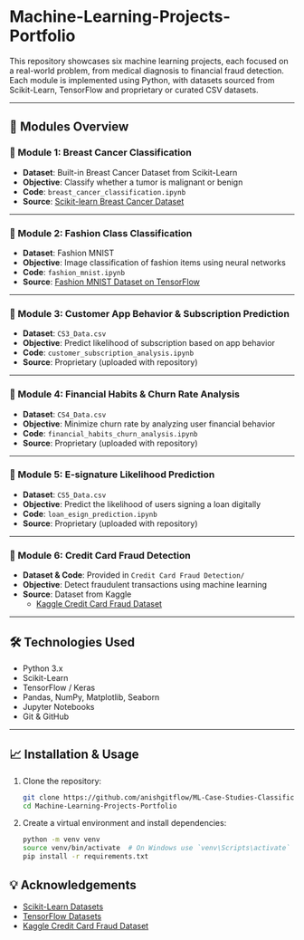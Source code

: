 # Machine-Learning-Projects-Portfolio

This repository showcases six machine learning projects, each focused on a real-world problem, from medical diagnosis to financial fraud detection. Each module is implemented using Python, with datasets sourced from Scikit-Learn, TensorFlow and proprietary or curated CSV datasets.

---

## 📁 Modules Overview

### 📌 Module 1: Breast Cancer Classification
- **Dataset**: Built-in Breast Cancer Dataset from Scikit-Learn  
- **Objective**: Classify whether a tumor is malignant or benign  
- **Code**: `breast_cancer_classification.ipynb`  
- **Source**: [Scikit-learn Breast Cancer Dataset](https://scikit-learn.org/stable/modules/generated/sklearn.datasets.load_breast_cancer.html)

---

### 📌 Module 2: Fashion Class Classification
- **Dataset**: Fashion MNIST  
- **Objective**: Image classification of fashion items using neural networks  
- **Code**: `fashion_mnist.ipynb`  
- **Source**: [Fashion MNIST Dataset on TensorFlow](https://www.tensorflow.org/datasets/catalog/fashion_mnist)

---

### 📌 Module 3: Customer App Behavior & Subscription Prediction
- **Dataset**: `CS3_Data.csv`  
- **Objective**: Predict likelihood of subscription based on app behavior  
- **Code**: `customer_subscription_analysis.ipynb`  
- **Source**: Proprietary (uploaded with repository)

---

### 📌 Module 4: Financial Habits & Churn Rate Analysis
- **Dataset**: `CS4_Data.csv`  
- **Objective**: Minimize churn rate by analyzing user financial behavior  
- **Code**: `financial_habits_churn_analysis.ipynb`  
- **Source**: Proprietary (uploaded with repository)

---

### 📌 Module 5: E-signature Likelihood Prediction
- **Dataset**: `CS5_Data.csv`  
- **Objective**: Predict the likelihood of users signing a loan digitally  
- **Code**: `loan_esign_prediction.ipynb`  
- **Source**: Proprietary (uploaded with repository)

---

### 📌 Module 6: Credit Card Fraud Detection
- **Dataset & Code**: Provided in `Credit Card Fraud Detection/`  
- **Objective**: Detect fraudulent transactions using machine learning  
- **Source**: Dataset from Kaggle  
  - [Kaggle Credit Card Fraud Dataset](https://www.kaggle.com/mlg-ulb/creditcardfraud)

---

## 🛠️ Technologies Used
- Python 3.x
- Scikit-Learn
- TensorFlow / Keras
- Pandas, NumPy, Matplotlib, Seaborn
- Jupyter Notebooks
- Git & GitHub

---

## 📈 Installation & Usage

1. Clone the repository:
   ```bash
   git clone https://github.com/anishgitflow/ML-Case-Studies-Classification-to-Fraud-Detection.git
   cd Machine-Learning-Projects-Portfolio

2. Create a virtual environment and install dependencies:

   ```bash
   python -m venv venv
   source venv/bin/activate  # On Windows use `venv\Scripts\activate`
   pip install -r requirements.txt

## 💡 Acknowledgements

* [Scikit-Learn Datasets](https://scikit-learn.org/stable/datasets.html)
* [TensorFlow Datasets](https://www.tensorflow.org/datasets)
* [Kaggle Credit Card Fraud Dataset](https://www.kaggle.com/mlg-ulb/creditcardfraud)
